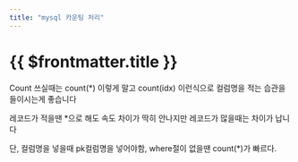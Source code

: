 ```yaml
---
title: "mysql 카운팅 처리"
---
```


# {{ $frontmatter.title }}



Count 쓰실때는 count(*) 이렇게 말고 count(idx) 이런식으로 컬럼명을 적는 습관을 들이시는게 좋습니다


레코드가 적을땐 *으로 해도 속도 차이가 딱히 안나지만 레코드가 많을때는 차이가 납니다


단, 컬럼명을 넣을때 pk컬럼명을 넣어야함, where절이 없을땐 count(*)가 빠르다.